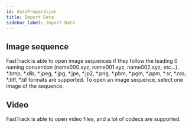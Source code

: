 ```yaml
---
id: dataPreparation
title: Import Data
sidebar_label: Import Data
---
```


## Image sequence
FastTrack is able to open image sequences if they follow the leading 0 naming convention (name000.xyz, name001.xyz, name002.xyz, etc...). *.bmp, *.dib, *.jpeg, *.jpg, *.jpe, *.jp2, *.png, *.pbm, *.pgm, *.ppm, *.sr, *.ras, *.tiff, *.tif formats are supported. To open an image sequence, select one image of the sequence.

## Video
FastTrack is able to open video files, and a lot of codecs are supported.

